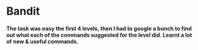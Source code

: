 # Bandit 

#### The task was easy the first 4 levels, then I had to google a bunch to find out what each of the commands suggested for the level did. Learnt a lot of new & useful commands. 
